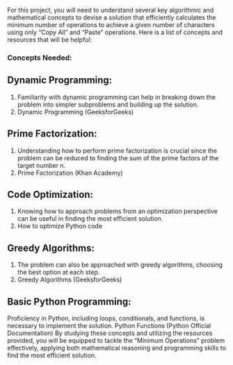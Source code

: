 For this project, you will need to understand several key algorithmic and mathematical concepts to devise a solution that efficiently calculates the minimum number of operations to achieve a given number of characters using only “Copy All” and “Paste” operations. Here is a list of concepts and resources that will be helpful:

### Concepts Needed:

## Dynamic Programming:
1. Familiarity with dynamic programming can help in breaking down the problem into simpler subproblems and building up the solution.
2. Dynamic Programming (GeeksforGeeks)

## Prime Factorization:
1. Understanding how to perform prime factorization is crucial since the problem can be reduced to finding the sum of the prime factors of the target number n.
2. Prime Factorization (Khan Academy)

## Code Optimization:
1. Knowing how to approach problems from an optimization perspective can be useful in finding the most efficient solution.
2. How to optimize Python code

## Greedy Algorithms:
1. The problem can also be approached with greedy algorithms, choosing the best option at each step.
2. Greedy Algorithms (GeeksforGeeks)

## Basic Python Programming:
Proficiency in Python, including loops, conditionals, and functions, is necessary to implement the solution.
Python Functions (Python Official Documentation)
By studying these concepts and utilizing the resources provided, you will be equipped to tackle the “Minimum Operations” problem effectively, applying both mathematical reasoning and programming skills to find the most efficient solution.


